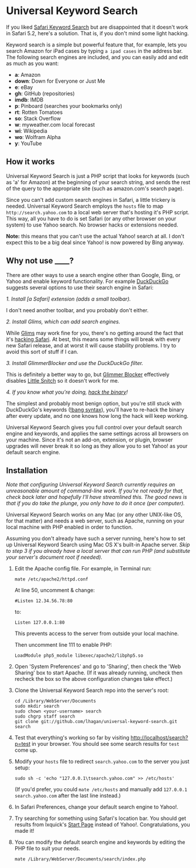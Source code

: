 # Universal Keyword Search

If you liked [Safari Keyword Search](https://github.com/arnemart/SafariKeywordSearch) but are disappointed that it doesn't work in Safari 5.2, here's a solution. That is, if you don't mind some light hacking.

Keyword search is a simple but powerful feature that, for example, lets you search Amazon for iPad cases by typing `a ipad cases` in the address bar. The following search engines are included, and you can easily add and edit as much as you want:

 * **a**: Amazon
 * **down**: Down for Everyone or Just Me
 * **e**: eBay
 * **gh**: GitHub (repositories)
 * **imdb**: IMDB
 * **p**: Pinboard (searches your bookmarks only)
 * **rt**: Rotten Tomatoes
 * **so**: Stack Overflow
 * **w**: myweather.com local forecast
 * **wi**: Wikipedia
 * **wo**: Wolfram Alpha
 * **y**: YouTube

## How it works

Universal Keyword Search is just a PHP script that looks for keywords (such as 'a' for Amazon) at the beginning of your search string, and sends the rest of the query to the appropriate site (such as amazon.com's search page).

Since you can't add custom search engines in Safari, a little trickery is needed. Universal Keyword Search employs the `hosts` file to map `http://search.yahoo.com` to a local web server that's hosting it's PHP script. This way, all you have to do is set Safari (or any other browser on your system) to use Yahoo search. No browser hacks or extensions needed.

**Note:** this means that you can't use the actual Yahoo! search at all. I don't expect this to be a big deal since Yahoo! is now powered by Bing anyway.

## Why not use ____?

There are other ways to use a search engine other than Google, Bing, or Yahoo and enable keyword functionality. For example [DuckDuckGo](http://duckduckgo.com/) suggests several options to use their search engine in Safari:

*1. Install [a Safari] extension (adds a small toolbar).*

I don't need another toolbar, and you probably don't either.

*2. Install Glims, which can add search engines.*

While [Glims](http://www.machangout.com/) may work fine for you, there's no getting around the fact that it's [hacking Safari](http://macjournals.com/blog/2008/03/19/input-managers-are-not-plug-ins/). At best, this means some things will break with every new Safari release, and at worst it will cause stability problems. I try to avoid this sort of stuff if I can.

*3. Install GlimmerBlocker and use the DuckDuckGo filter.*

This is definitely a better way to go, but [Glimmer Blocker](http://glimmerblocker.org/) effectively disables [Little Snitch](http://www.obdev.at/products/littlesnitch/index.html) so it doesn't work for me.

*4. If you know what you're doing, [hack the binary](http://hints.macworld.com/article.php?story=20030514035516436)!*

The simplest and probably most benign option, but you're still stuck with DuckDuckGo's keywords ([!bang syntax](https://duckduckgo.com/bang.html)), you'll have to re-hack the binary after every update, and no one knows how long the hack will keep working.

Universal Keyword Search gives you full control over your default search engine and keywords, and applies the same settings across all browsers on your machine. Since it's not an add-on, extension, or plugin, browser upgrades will never break it so long as they allow you to set Yahoo! as your default search engine.

## Installation

*Note that configuring Universal Keyword Search currently requires an unreasonable amount of command-line work. If you're not ready for that, check back later and hopefully I'll have streamlined this. The good news is that if you do take the plunge, you only have to do it once (per computer).*

Universal Keyword Search works on any Mac (or any other UNIX-like OS, for that matter) and needs a web server, such as Apache, running on your local machine with PHP enabled in order to function.

Assuming you don't already have such a server running, here's how to set up Universal Keyword Search using Mac OS X's built-in Apache server. *Skip to step 3 if you already have a local server that can run PHP (and substitute your server's document root if needed).*
 
 1. Edit the Apache config file. For example, in Terminal run:

        mate /etc/apache2/httpd.conf

    At line 50, uncomment & change:
    
        #Listen 12.34.56.78:80
    
    to:
    
        Listen 127.0.0.1:80
    
    This prevents access to the server from outside your local machine.
    
    Then uncomment line 111 to enable PHP:
    
        LoadModule php5_module libexec/apache2/libphp5.so
    
 2. Open 'System Preferences' and go to 'Sharing', then check the 'Web Sharing' box to start Apache. (If it was already running, uncheck then recheck the box so the above configuration changes take effect.)
 
 3. Clone the Universal Keyword Search repo into the server's root:

        cd /Library/WebServer/Documents
        sudo mkdir search
        sudo chown <your-username> search
        sudo chgrp staff search
        git clone git://github.com/lhagan/universal-keyword-search.git search
     
 4. Test that everything's working so far by visiting [http://localhost/search?p=test](http://localhost/search?p=test) in your browser. You should see some search results for `test` come up.

 5. Modify your `hosts` file to redirect `search.yahoo.com` to the server you just setup:

        sudo sh -c 'echo "127.0.0.1\tsearch.yahoo.com" >> /etc/hosts'
    
    (If you'd prefer, you could `mate /etc/hosts` and manually add `127.0.0.1  search.yahoo.com` after the last line instead.)

 6. In Safari Preferences, change your default search engine to Yahoo!.
 
 7. Try searching for something using Safari's location bar. You should get results from Ixquick's [Start Page](https://startpage.com/) instead of Yahoo!. Congratulations, you made it!
 
 8. You can modify the default search engine and keywords by editing the PHP file to suit your needs.
 
        mate /Library/WebServer/Documents/search/index.php
